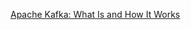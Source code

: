 [Apache Kafka: What Is and How It Works](https://medium.com/swlh/apache-kafka-what-is-and-how-it-works-e176ab31fcd5)
